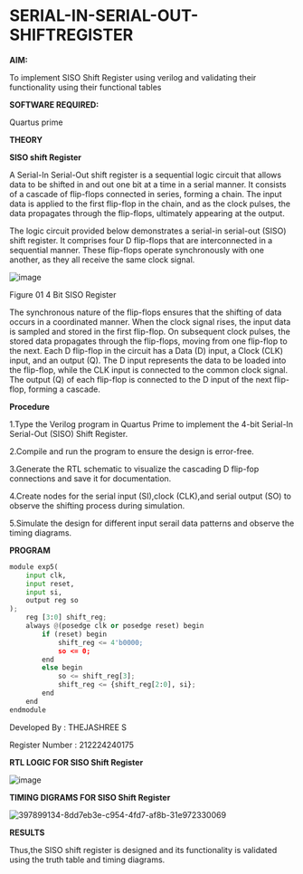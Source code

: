 # SERIAL-IN-SERIAL-OUT-SHIFTREGISTER

**AIM:**

To implement  SISO Shift Register using verilog and validating their functionality using their functional tables

**SOFTWARE REQUIRED:**

Quartus prime

**THEORY**

**SISO shift Register**


A Serial-In Serial-Out shift register is a sequential logic circuit that allows data to be shifted in and out one bit at a time in a serial manner. It consists of a cascade of flip-flops connected in series, forming a chain. The input data is applied to the first flip-flop in the chain, and as the clock pulses, the data propagates through the flip-flops, ultimately appearing at the output.

The logic circuit provided below demonstrates a serial-in serial-out (SISO) shift register. It comprises four D flip-flops that are interconnected in a sequential manner. These flip-flops operate synchronously with one another, as they all receive the same clock signal.

![image](https://github.com/naavaneetha/SERIAL-IN-SERIAL-OUT-SHIFTREGISTER/assets/154305477/e81c4072-37f9-46c6-8145-566764b74c3a)

Figure 01 4 Bit SISO Register

The synchronous nature of the flip-flops ensures that the shifting of data occurs in a coordinated manner. When the clock signal rises, the input data is sampled and stored in the first flip-flop. On subsequent clock pulses, the stored data propagates through the flip-flops, moving from one flip-flop to the next.
Each D flip-flop in the circuit has a Data (D) input, a Clock (CLK) input, and an output (Q). The D input represents the data to be loaded into the flip-flop, while the CLK input is connected to the common clock signal. The output (Q) of each flip-flop is connected to the D input of the next flip-flop, forming a cascade.

**Procedure**

1.Type the Verilog program in Quartus Prime to implement the 4-bit Serial-In Serial-Out (SISO) Shift Register.

2.Compile and run the program to ensure the design is error-free.

3.Generate the RTL schematic to visualize the cascading D flip-fop connections and save it for documentation.

4.Create nodes for the serial input (SI),clock (CLK),and serial output (SO) to observe the shifting process during simulation.

5.Simulate the design for different input serail data patterns and observe the timing diagrams.

**PROGRAM**
~~~python
module exp5(
    input clk,    
    input reset,
    input si,     
    output reg so 
);
    reg [3:0] shift_reg; 
    always @(posedge clk or posedge reset) begin
        if (reset) begin
            shift_reg <= 4'b0000; 
            so <= 0;             
        end
        else begin
            so <= shift_reg[3];               
            shift_reg <= {shift_reg[2:0], si}; 
        end
    end
endmodule
~~~
Developed By : THEJASHREE S

Register Number : 212224240175



**RTL LOGIC FOR SISO Shift Register**

![image](https://github.com/user-attachments/assets/f9bede2a-5b7a-4b56-b8da-d991ed77f499)



**TIMING DIGRAMS FOR SISO Shift Register**

![397899134-8dd7eb3e-c954-4fd7-af8b-31e972330069](https://github.com/user-attachments/assets/20276990-b624-4c5c-b790-ec64a6274225)



**RESULTS**

Thus,the SISO shift register is designed and its functionality is validated using the truth table and timing diagrams.

